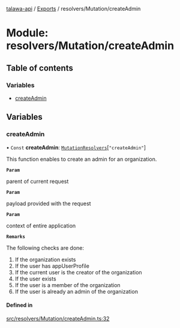 [talawa-api](../README.md) / [Exports](../modules.md) / resolvers/Mutation/createAdmin

# Module: resolvers/Mutation/createAdmin

## Table of contents

### Variables

- [createAdmin](resolvers_Mutation_createAdmin.md#createadmin)

## Variables

### createAdmin

• `Const` **createAdmin**: [`MutationResolvers`](types_generatedGraphQLTypes.md#mutationresolvers)[``"createAdmin"``]

This function enables to create an admin for an organization.

**`Param`**

parent of current request

**`Param`**

payload provided with the request

**`Param`**

context of entire application

**`Remarks`**

The following checks are done:
1. If the organization exists
2. If the user has appUserProfile
3. If the current user is the creator of the organization
4. If the user exists
5. If the user is a member of the organization
6. If the user is already an admin of the organization

#### Defined in

[src/resolvers/Mutation/createAdmin.ts:32](https://github.com/PalisadoesFoundation/talawa-api/blob/636e51c/src/resolvers/Mutation/createAdmin.ts#L32)
